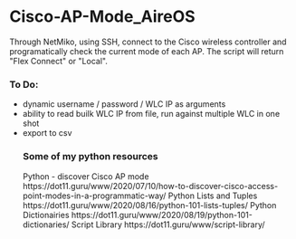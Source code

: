 # Cisco-AP-Mode_AireOS
Through NetMiko, using SSH, connect to the Cisco wireless controller and programatically check the current mode of each AP.  The script will return "Flex Connect" or "Local".

<h3>To Do:</h3>
<ul>
  <li> dynamic username / password / WLC IP as arguments</li>
  <li> ability to read builk WLC IP from file, run against multiple WLC in one shot</li>
  <li> export to csv </li>
  
<H3>Some of my python resources</H3>
Python - discover Cisco AP mode https://dot11.guru/www/2020/07/10/how-to-discover-cisco-access-point-modes-in-a-programmatic-way/
Python Lists and Tuples https://dot11.guru/www/2020/08/16/python-101-lists-tuples/
Python Dictionairies https://dot11.guru/www/2020/08/19/python-101-dictionaries/
Script Library https://dot11.guru/www/script-library/
